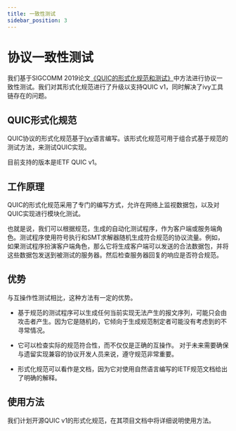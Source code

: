 ```yaml
---
title: 一致性测试
sidebar_position: 3
---
```


# 协议一致性测试

我们基于SIGCOMM 2019论文[《QUIC的形式化规范和测试》](https://dl.acm.org/doi/10.1145/3341302.3342087)中方法进行协议一致性测试。我们对其形式化规范进行了升级以支持QUIC v1，同时解决了ivy工具链存在的问题。


## QUIC形式化规范

QUIC协议的形式化规范基于[Ivy](http://microsoft.github.io/ivy/)语言编写。该形式化规范可用于组合式基于规范的测试方法，来测试QUIC实现。 
 
目前支持的版本是IETF QUIC v1。


## 工作原理

QUIC的形式化规范采用了专门的编写方式，允许在网络上监视数据包，以及对QUIC实现进行模块化测试。

也就是说，我们可以根据规范，生成的自动化测试程序，作为客户端或服务端角色。测试程序使用符号执行和SMT求解器随机生成符合规范的协议流量。例如，如果测试程序扮演客户端角色，那么它将生成客户端可以发送的合法数据包，并将这些数据包发送到被测试的服务器。然后检查服务器回复的响应是否符合规范。



## 优势

与互操作性测试相比，这种方法有一定的优势。

* 基于规范的测试程序可以生成任何当前实现无法产生的报文序列，可能只会由攻击者产生。因为它是随机的，它倾向于生成规范制定者可能没有考虑到的不寻常情况。

* 它可以检查实际的规范符合性，而不仅仅是正确的互操作。 对于未来需要确保与遗留实现兼容的协议开发人员来说，遵守规范非常重要。

* 形式化规范可以看作是文档，因为它对使用自然语言编写的IETF规范文档给出了明确的解释。


## 使用方法

我们计划开源QUIC v1的形式化规范，在其项目文档中将详细说明使用方法。

